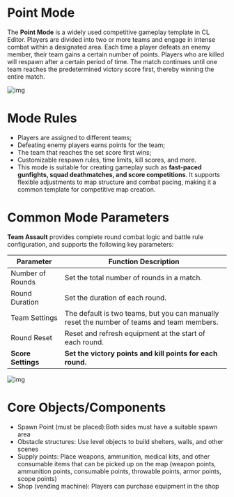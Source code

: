 # Point Mode

The **Point Mode** is a widely used competitive gameplay template in CL Editor. Players are divided into two or more teams and engage in intense combat within a designated area. Each time a player defeats an enemy member, their team gains a certain number of points. Players who are killed will respawn after a certain period of time. The match continues until one team reaches the predetermined victory score first, thereby winning the entire match.

![img](https://dl.dir.freefiremobile.com/common/OB46/CSH/OfficialWeb/CLWiki2/MODE/wps1-1754535919605-1.png) 

# **Mode Rules**

- Players are assigned to different teams;
- Defeating enemy players earns points for the team;
- The team that reaches the set score first wins;
- Customizable respawn rules, time limits, kill scores, and more.
- This mode is suitable for creating gameplay such as **fast-paced gunfights, squad deathmatches, and score competitions**. It supports flexible adjustments to map structure and combat pacing, making it a common template for competitive map creation.

# **Common Mode Parameters**

**Team Assault** provides complete round combat logic and battle rule configuration, and supports the following key parameters:

| Parameter | Function Description |
| ------------ | ------------------------------------------ |
| Number of Rounds | Set the total number of rounds in a match. |
| Round Duration | Set the duration of each round. |
| Team Settings | The default is two teams, but you can manually reset the number of teams and team members. |
| Round Reset | Reset and refresh equipment at the start of each round. |
| **Score Settings** | **Set the victory points and kill points for each round.** |

![img](https://dl.dir.freefiremobile.com/common/OB46/CSH/OfficialWeb/CLWiki2/MODE/wps2-1754535919605-2.png) 

# **Core Objects/Components**

- Spawn Point (must be placed):Both sides must have a suitable spawn area
- Obstacle structures: Use level objects to build shelters, walls, and other scenes
- Supply points: Place weapons, ammunition, medical kits, and other consumable items that can be picked up on the map (weapon points, ammunition points, consumable points, throwable points, armor points, scope points)
- Shop (vending machine): Players can purchase equipment in the shop
